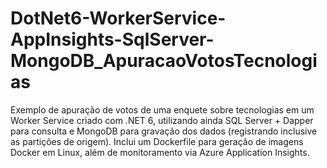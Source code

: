 # DotNet6-WorkerService-AppInsights-SqlServer-MongoDB_ApuracaoVotosTecnologias
Exemplo de apuração de votos de uma enquete sobre tecnologias em um Worker Service criado com .NET 6, utilizando ainda SQL Server + Dapper  para consulta e MongoDB para gravação dos dados (registrando inclusive as partições de origem). Inclui um Dockerfile para geração de imagens Docker em Linux, além de monitoramento via Azure Application Insights.
